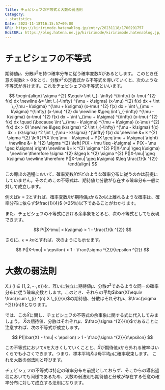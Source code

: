 ```yaml
---
Title: チェビシェフの不等式と大数の弱法則
Category:
- statistics
Date: 2023-11-18T16:15:57+09:00
URL: https://kiririmode.hatenablog.jp/entry/20231118/1700291757
EditURL: https://blog.hatena.ne.jp/kiririmode/kiririmode.hatenablog.jp/atom/entry/6801883189059779503
---
```


# チェビシェフの不等式

期待値$\mu$、分散$\sigma ^{2}$を持つ確率分布に従う確率変数$X$があるとします。
このとき任意の実数$k > 0$をとり、分散$\sigma ^{2}$の定義式から不等式を導いていくと、次のような不等式が導けます。これをチェビシェフの不等式といいます。

$$
\begin{align}
\sigma ^{2} &\equiv \int \_{- \infty} ^{\infty} (x-\mu) ^{2} f(x) dx \newline
  &= \int \_{-\infty} ^{\mu - k\sigma} (x-\mu) ^{2} f(x) dx + \int \_{\mu - k\sigma} ^{\mu + k\sigma} (x-\mu) ^{2} f(x) dx + \int \_{\mu + k\sigma} ^{\infty} (x-\mu) ^{2} dx \newline
  &\geq \int \_{-\infty} ^{\mu - k\sigma} (x-\mu) ^{2} f(x) dx + \int \_{\mu + k\sigma} ^{\infty} (x-\mu) ^{2} f(x) dx \quad (\because \int \_{\mu - k\sigma} ^{\mu + k\sigma} (x-\mu) ^{2} f(x) dx > 0) \newline
  &\geq (k\sigma) ^2 \int \_{-\infty} ^{\mu - k\sigma} f(x) dx + (k\sigma) ^2 \int \_{\mu - k\sigma} ^{\infty} f(x) dx \newline
  &= k ^{2} \sigma ^{2} \left( P(X \leq \mu - k\sigma) + P(X \geq \mu + k\sigma) \right) \newline
  &= k ^{2} \sigma ^{2} \left( P(X - \mu \leq -k\sigma) + P(X - \mu \geq k\sigma) \right) \newline
  &= k ^{2} \sigma ^{2} P(|X-\mu| \geq k\sigma) \newline
\therefore \sigma ^{2} &\geq k ^{2} \sigma ^{2} P(|X-\mu| \geq k\sigma) \newline
\therefore P(|X-\mu| \geq k\sigma) &\leq \frac{1}{k ^{2}}
\end{align}
$$

この導出の過程において、確率変数$X$がどのような確率分布に従うのかは前提にしていません。そのためこの不等式は、期待値と分散が存在する確率分布一般に対して成立します。

例えば$k=2$とすれば、確率変数$X$が期待値$\mu$から$2\sigma$以上離れるような確率は、確率分布に依らず$\frac{1}{4}$ (=25％)以下であることがわかります。

また、チェビシェフの不等式における余事象をとると、次の不等式としても表現できます。

$$
P(|X-\mu| < k\sigma) > 1 - \frac{1}{k ^{2}}
$$

さらに、$\epsilon \equiv k\sigma$とすれば、次のようにも示せます。

$$
P(|X-\mu| < \epsilon) > 1 - \frac{\sigma ^{2}}{\epsilon ^{2}}
$$


# 大数の弱法則

<!-- textlint-disable -->
$X \_{i} \: (i \in \{1, 2, \cdots, n \})$を、互いに独立に期待値$\mu$、分散$\sigma ^{2}$であるような同一の確率分布に従う確率変数とします。このとき、それらの平均$\bar{X}\equiv \frac{\sum \_{i} ^{n} X \_{i}}{n}$の期待値、分散はそれぞれ$\mu$、$\frac{\sigma ^{2}}{n}$となります。
<!-- textlint-enable -->

では、この$\bar{X}$に関し、チェビシェフの不等式の余事象に関する式に代入してみましょう。
$\bar{X}$の期待値、分散はそれぞれ$\mu$、$\frac{\sigma ^{2}}{n}$であることに注意すれば、次の不等式が成立します。

$$
P(|\bar{X} - \mu| < \epsilon) > 1 - \frac{\sigma ^{2}}{n\epsilon}
$$

この不等式において$n$を大きくしていくことと、$\bar{X}$が期待値$\mu$から外れる確率はいくらでも小さくできます。つまり、標本平均$\bar{X}$は母平均$\mu$に確率収束します。
これを大数の弱法則と呼びます。

チェビシェフの不等式は特定の確率分布を前提としておらず、そこからの導出過程においても同様であるため、大数の弱法則も期待値と分散が存在する任意の確率分布に対して成立する法則になります。
